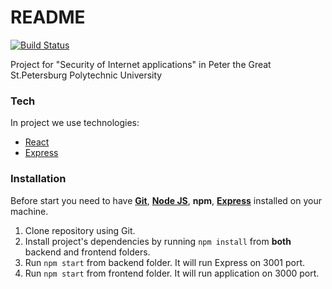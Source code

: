 # README
[![Build Status](https://travis-ci.com/kimoofey/notice-board.svg?branch=dev)](https://travis-ci.com/kimoofey/notice-board)

Project for "Security of Internet applications" in Peter the Great St.Petersburg Polytechnic University

### Tech

In project we use technologies:
* [React](https://reactjs.org/)
* [Express](https://expressjs.com/)

### Installation

Before start you need to have **[Git](https://git-scm.com/)**, **[Node JS](https://nodejs.org/en/)**, **npm**, **[Express](https://expressjs.com/)** installed on your machine.

1. Clone repository using Git.
2. Install project's dependencies by running `npm install` from **both** backend and frontend folders.
3. Run `npm start` from backend folder. It will run Express on 3001 port.
4. Run `npm start` from frontend folder. It will run application on 3000 port.
